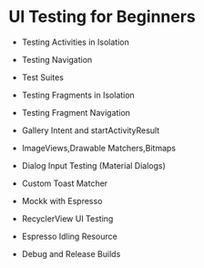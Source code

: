 # UI Testing for Beginners

- Testing Activities in Isolation

- Testing Navigation

- Test Suites

- Testing Fragments in Isolation

- Testing Fragment Navigation

- Gallery Intent and startActivityResult

- ImageViews,Drawable Matchers,Bitmaps

- Dialog Input Testing (Material Dialogs)

- Custom Toast Matcher

- Mockk with Espresso

- RecyclerView UI Testing

- Espresso Idling Resource

- Debug and Release Builds
